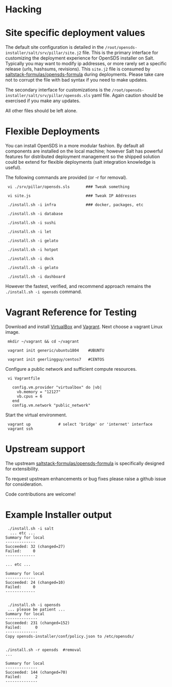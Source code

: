 # Hacking

Site specific deployment values
===============================

The default site configuration is detailed in the `/root/opensds-installer/salt/srv/pillar/site.j2` file. This is the primary interface for customizing the deployment experience for OpenSDS installer on Salt. Typically you may want to modify ip addresses, or more rarely set a specific release (urls, hashsums, revisions). This `site.j2` file is consumed by [saltstack-formulas/opensds-formula](https://github.com/saltstack-formulas/opensds-formula) during deployments. Please take care not to corrupt the file with bad syntax if you need to make updates.

The secondary interface for customizations is the `/root/opensds-installer/salt/srv/pillar/opensds.sls` yaml file. Again caution should be exercised if you make any updates.

All other files should be left alone.

Flexible Deployments
=====================

You can install OpenSDS in a more modular fashion. By default all components are installed on the local machine; however Salt has powerful features for distributed deployment management so the shipped solution could be extend for flexible deployments (salt integration knowledge is useful).

The following commands are provided (or -r for removal).
```
 vi ./srv/pillar/opensds.sls       ### Tweak something

 vi site.js                        ### Tweak IP Addresses

 ./install.sh -i infra             ### docker, packages, etc

 ./install.sh -i database

 ./install.sh -i sushi

 ./install.sh -i let

 ./install.sh -i gelato

 ./install.sh -i hotpot

 ./install.sh -i dock

 ./install.sh -i gelato

 ./install.sh -i dashboard

```
However the fastest, verified, and recommend approach remains the `./install.sh -i opensds` command.

Vagrant Reference for Testing
=============================

Download and install [VirtualBox](https://www.virtualbox.org/wiki/Downloads) and [Vagrant](https://www.vagrantup.com/downloads.html). Next choose a vagrant Linux image.
```
 mkdir ~/vagrant && cd ~/vagrant

 vagrant init generic/ubuntu1804    #UBUNTU

 vagrant init geerlingguy/centos7   #CENTOS
```
Configure a public network and sufficient compute resources.
```
 vi Vagrantfile

   config.vm.provider "virtualbox" do |vb|
     vb.memory = "12127"
     vb.cpus = 6
   end
   config.vm.network "public_network"
```
Start the virtual environment.
```
 vagrant up            # select 'bridge' or 'internet' interface
 vagrant ssh
```

Upstream support
================

The upstream [saltstack-formulas/opensds-formula](https://github.com/saltstack-formulas/opensds-formula) is specifically designed for extensibility.

To request upstream enhancements or bug fixes please raise a github issue for consideration.

Code contributions are welcome!


Example Installer output
========================

```
 ./install.sh -i salt
  ... etc ...
Summary for local
-------------
Succeeded: 32 (changed=27)
Failed:     0
-------------

... etc ...

Summary for local
-------------
Succeeded: 24 (changed=10)
Failed:     0
-------------


 ./install.sh -i opensds
 ... please be patient ...
Summary for local
--------------
Succeeded: 231 (changed=152)
Failed:      0
--------------
Copy opensds-installer/conf/policy.json to /etc/opensds/


./install.sh -r opensds  #removal
...

Summary for local
--------------
Succeeded: 144 (changed=70)
Failed:      2
--------------
```
